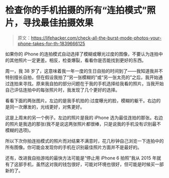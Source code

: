 # 检查你的手机拍摄的所有“连拍模式”照片，寻找最佳拍摄效果

> 原文：<https://lifehacker.com/check-all-the-burst-mode-photos-your-phone-takes-for-th-1839666125>

如果你的 iPhone 的连拍模式自动选择了模糊或曝光过度的图像，不要认为连拍中的其他照片一定更差。相反，检查爆裂，看看你是否能找到更好的东西。



周一，我 38 岁了，这意味着我一年一度的生日自拍的时间到了——我知道我并不特别擅长自拍，但在假设我拍了“另一张模糊的”或“另一张太亮的”之后，我开始通过连拍来寻找。原来我自拍的部分问题在于我的手机选择给我看的照片。当我开始自己评估连拍中的每张照片时，我发现了几个更好的选择。

看看下面的两张图片。左边的是我手机拍的:过度曝光的脸，模糊的躯干。右边的是同一次爆发的，光线更好，对焦更好。

这是上周末的另一个例子。左边的照片是我的 iPhone 选为最佳连拍的那张。右边的照片是我选的那张(我不是说这两张照片都很棒，只是说我的手机没有识别最不模糊的选项)。

所以下次你拍连拍模式的照片而对结果不满意时，花几秒钟自己浏览一下连拍中的所有图像。你可能会发现你的手机在识别最佳照片方面并不是最好的。

还有，改进我自拍游戏的最快方法可能是“停止用 iPhone 6 拍照”我从 2015 年就有了这部手机，虽然这对我的钱包很好，可能对环境也很好，但可能是时候买一部新的了。